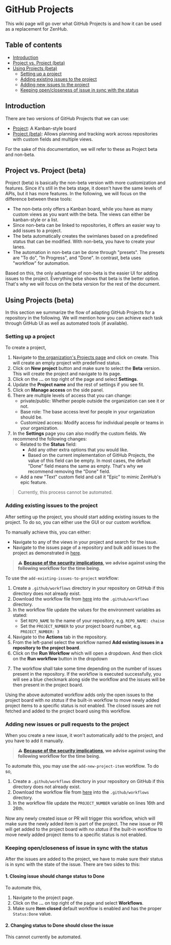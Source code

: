 # GitHub Projects

This wiki page will go over what GitHub Projects is and how it can be used as a replacement for ZenHub.

## Table of contents

- [Introduction](#introduction)
- [Project vs. Project (beta)](#project-vs-project-beta)
- [Using Projects (beta)](#using-projects-beta)
  * [Setting up a project](#setting-up-a-project)
  * [Adding existing issues to the project](#adding-existing-issues-to-the-project)
  * [Adding new issues to the project](#adding-new-issues-or-pull-requests-to-the-project)
  * [Keeping open/closeness of issue in sync with the status](#keeping-open-closeness-of-issue-in-sync-with-the-status)


## Introduction

There are two versions of GitHub Projects that we can use:
- [Project](https://docs.github.com/en/issues/organizing-your-work-with-project-boards/managing-project-boards/about-project-boards): A Kanban-style board
- [Project (beta)](https://docs.github.com/en/issues/trying-out-the-new-projects-experience/about-projects): Allows planning and tracking work across repositories with custom fields and multiple views.

For the sake of this documentation, we will refer to these as Project beta and non-beta.

## Project vs. Project (beta)

Project (beta) is basically the non-beta version with more customization and features. Since it's still in the beta stage, it doesn't have the same levels of APIs, but it has more features. In the following, we will focus on the difference between these tools:

- The non-beta only offers a Kanban board, while you have as many custom views as you want with the beta. The views can either be kanban-style or a list.
- Since non-beta can be linked to repositories, it offers an easier way to add issues to a project.
- The beta automatically creates the swimlanes based on a predefined status that can be modified. With non-beta, you have to create your lanes.
- The automation in non-beta can be done through "presets". The presets are "To do", "In Progress", and "Done". In contrast, beta uses "workflow" for automation. 

Based on this, the only advantage of non-beta is the easier UI for adding issues to the project. Everything else shows that beta is the better option. That's why we will focus on the beta version for the rest of the document.

## Using Projects (beta)

In this section we summarize the flow of adapting GitHub Projects for a repository in the following. We will mention how you can achieve each task through GitHub UI as well as automated tools (if available).

### Setting up a project

To create a project, 

1. Navigate to [the organization's Projects page](https://github.com/orgs/informatics-isi-edu/projects?type=beta) and click on create. This will create an empty project with predefined status. 
2. Click on **New project** button and make sure to select the **Beta** version. This will create the project and navigate to its page.
3. Click on the **...** on top right of the page and select **Settings**.
4. Update the **Project name** and the rest of settings if you see fit.
5. Click on **Manage access** on the side panel.
6. There are multiple levels of access that you can change:
   - private/public: Whether people outside the organization can see it or not. 
   - Base role: The base access level for people in your organization should be.
   - Customized access: Modify access for individual people or teams in your organization.
7. In the **Settings** page you can also modify the custom fields. We recommend the following changes:
   - Related to the **Status** field:
      - Add any other extra options that you would like.
      - Based on the current implementation of GitHub Projects, the value of this field can be empty. In most cases, the default "Done" field means the same as empty. That's why we recommend removing the "Done" field.
    - Add a new "Text" custom field and call it "Epic" to mimic ZenHub's epic feature.
  
> Currently, this process cannot be automated.

### Adding existing issues to the project

After setting up the project, you should start adding existing issues to the project. To do so, you can either use the GUI or our custom workflow.

To manually achieve this, you can either:
- Navigate to any of the views in your project and search for the issue.
- Navigate to the issues page of a repository and bulk add issues to the project as demonstrated in [here](https://github.blog/changelog/2022-04-07-the-new-github-issues-april-7th-update/).

> :warning: **[Because of the security implications](../../README.md#security-issues), we advise against using the following workflow for the time being.**

To use the `add-existing-issues-to-project` workflow:

1. Create a `.github/workflows` directory in your repository on GitHub if this directory does not already exist.
2. Download the workflow file from [here](https://github.com/informatics-isi-edu/isrd-github-workflows/blob/main/examples/add-existing-issues.yml) into the `.github/workflows` directory. 
3. In the workflow file update the values for the environment variables as stated:
    - Set `REPO_NAME` to the name of your repository, e.g. `REPO_NAME: chaise`
    - Set the `PROJECT_NUMBER` to your project board number, e.g. `PROJECT_NUMBER: 3`
4. Navigate to the **Actions** tab in the repository.
5. From the left-panel select the workflow named **Add existing issues in a repository to the project board**. 
6. Click on the **Run Workflow** which will open a dropdown. And then click on the **Run workflow** button in the dropdown
  <!-- TODO add screenshot -->
7. The workflow shall take some time depending on the number of issues present in the repository. If the workflow is executed successfully, you will see a blue checkmark along side the workflow and the issues will be then present in the project board.

Using the above automated workflow adds only the open issues to the project board with *no status* if the built-in workflow to move newly added project items to a specific status is not enabled. The closed issues are not fetched and added to the project board using this workflow.


### Adding new issues or pull requests to the project

When you create a new issue, it won't automatically add to the project, and you have to add it manually.

> :warning: **[Because of the security implications](../../README.md#security-issues), we advise against using the following workflow for the time being.**

To automate this, you may use the `add-new-project-item` workflow. To do so,

1. Create a `.github/workflows` directory in your repository on GitHub if this directory does not already exist.
2. Download the workflow file from [here](https://github.com/informatics-isi-edu/isrd-github-workflows/blob/main/examples/add-new-project-item.yml) into the `.github/workflows` directory. 
3. In the workflow file update the `PROJECT_NUMBER` variable on lines 16th and 26th.

Now any newly created issue or PR will trigger this workflow, which will make sure the newly added item is part of the project. The new issue or PR will get added to the project board with *no status* if the built-in workflow to move newly added project items to a specific status is not enabled.


### Keeping open/closeness of issue in sync with the status

After the issues are added to the project, we have to make sure their status is in sync with the state of the issue. There are two sides to this:

#### 1. Closing issue should change status to Done

To automate this,

1. Navigate to the project page.
2. Click on the **...** on top right of the page and select **Workflows**.
3. Make sure **Item closed** default workflow is enabled and has the proper `Status:Done` value.


#### 2. Changing status to Done should close the issue

This cannot currently be automated.

